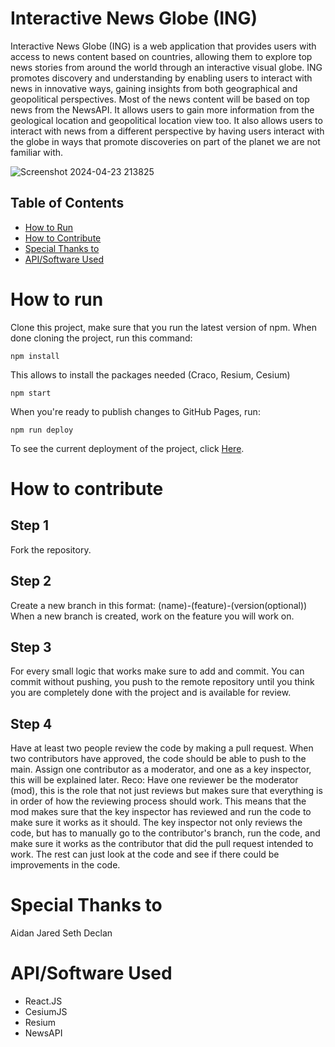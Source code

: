 # Interactive News Globe (ING)
Interactive News Globe (ING) is a web application that provides users with access to news content based on countries, allowing them to explore top news stories from around the world through an interactive visual globe. ING promotes discovery and understanding by enabling users to interact with news in innovative ways, gaining insights from both geographical and geopolitical perspectives. Most of the news content will be based on top news from the NewsAPI. It allows users to gain more information from the geological location and geopolitical location view too. It also allows users to interact with news from a different perspective by having users interact with the globe in ways that promote discoveries on part of the planet we are not familiar with.

![Screenshot 2024-04-23 213825](https://github.com/cis3296s24/prj--04-interactive-news-globe/assets/143616140/554ad1ed-0abd-4b30-a3c5-53098716f8d9)

## Table of Contents
- [How to Run](#how-to-run)
- [How to Contribute](#how-to-contribute)
- [Special Thanks to](#special-thanks-to)
- [API/Software Used](#apisoftware-used)


# How to run
Clone this project, make sure that you run the latest version of npm.
When done cloning the project, run this command:
```
npm install  
```
This allows to install the packages needed (Craco, Resium, Cesium)
```
npm start  
```
When you're ready to publish changes to GitHub Pages, run:
```
npm run deploy 
```
To see the current deployment of the project, click [Here](https://cis3296s24.github.io/prj--04-interactive-news-globe/).

# How to contribute
## Step 1
Fork the repository.
## Step 2
Create a new branch in this format:
(name)-(feature)-(version(optional))
When a new branch is created, work on the feature you will work on.
## Step 3
For every small logic that works make sure to add and commit. You can commit without pushing, you push to the remote repository until you think you are completely done with the project and is available for review.
## Step 4
Have at least two people review the code by making a pull request. When two contributors have approved, the code should be able to push to the main. Assign one contributor as a moderator, and one as a key inspector, this will be explained later.
Reco:
Have one reviewer be the moderator (mod), this is the role that not just reviews but makes sure that everything is in order of how the reviewing process should work. This means that the mod makes sure that the key inspector  has reviewed and run the code to make sure it works as it should. The key inspector not only reviews the code, but has to manually go to the contributor's branch, run the code, and make sure it works as the contributor that did the pull request intended to work. The rest can just look at the code and see if there could be improvements in the code.

# Special Thanks to
Aidan
Jared
Seth
Declan

# API/Software Used
- React.JS
- CesiumJS
- Resium
- NewsAPI
